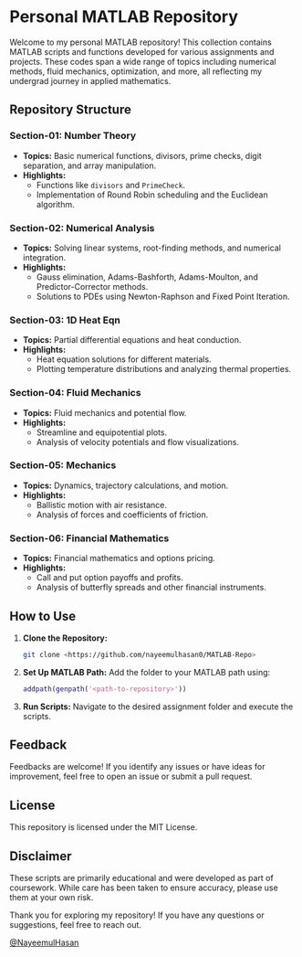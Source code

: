# Personal MATLAB Repository


Welcome to my personal MATLAB repository! This collection contains MATLAB scripts and functions developed for various assignments and projects. These codes span a wide range of topics including numerical methods, fluid mechanics, optimization, and more, all reflecting my undergrad journey in applied mathematics.


## Repository Structure

### **Section-01: Number Theory**
- **Topics:** Basic numerical functions, divisors, prime checks, digit separation, and array manipulation.
- **Highlights:**
  - Functions like `divisors` and `PrimeCheck`.
  - Implementation of Round Robin scheduling and the Euclidean algorithm.

### **Section-02: Numerical Analysis**
- **Topics:** Solving linear systems, root-finding methods, and numerical integration.
- **Highlights:**
  - Gauss elimination, Adams-Bashforth, Adams-Moulton, and Predictor-Corrector methods.
  - Solutions to PDEs using Newton-Raphson and Fixed Point Iteration.

### **Section-03: 1D Heat Eqn**
- **Topics:** Partial differential equations and heat conduction.
- **Highlights:**
  - Heat equation solutions for different materials.
  - Plotting temperature distributions and analyzing thermal properties.

### **Section-04: Fluid Mechanics**
- **Topics:** Fluid mechanics and potential flow.
- **Highlights:**
  - Streamline and equipotential plots.
  - Analysis of velocity potentials and flow visualizations.

### **Section-05: Mechanics**
- **Topics:** Dynamics, trajectory calculations, and motion.
- **Highlights:**
  - Ballistic motion with air resistance.
  - Analysis of forces and coefficients of friction.

### **Section-06: Financial Mathematics**
- **Topics:** Financial mathematics and options pricing.
- **Highlights:**
  - Call and put option payoffs and profits.
  - Analysis of butterfly spreads and other financial instruments.



## How to Use
1. **Clone the Repository:**
   ```bash
   git clone <https://github.com/nayeemulhasan0/MATLAB-Repo>
   ```
2. **Set Up MATLAB Path:**
   Add the folder to your MATLAB path using:
   ```matlab
   addpath(genpath('<path-to-repository>'))
   ```
3. **Run Scripts:**
   Navigate to the desired assignment folder and execute the scripts.



## Feedback
Feedbacks are welcome! If you identify any issues or have ideas for improvement, feel free to open an issue or submit a pull request.



## License
This repository is licensed under the MIT License.



## Disclaimer
These scripts are primarily educational and were developed as part of coursework. While care has been taken to ensure accuracy, please use them at your own risk.

Thank you for exploring my repository! If you have any questions or suggestions, feel free to reach out.  

 [@NayeemulHasan](https://www.github.com/nayeemulhasan0)
